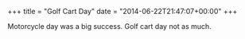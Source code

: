 +++
title = "Golf Cart Day"
date = "2014-06-22T21:47:07+00:00"
+++

Motorcycle day was a big success. Golf cart day not as much.
			